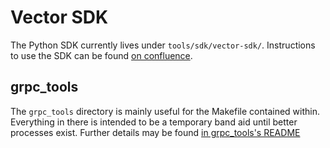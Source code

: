# Vector SDK

The Python SDK currently lives under `tools/sdk/vector-sdk/`. Instructions to
use the SDK can be found [on confluence](https://ankiinc.atlassian.net/wiki/spaces/VD/pages/441319496/Python+Vector+SDK+-+Getting+Started).

## grpc_tools
The `grpc_tools` directory is mainly useful for the Makefile contained within.
Everything in there is intended to be a temporary band aid until better processes
exist. Further details may be found [in grpc_tools's README](grpc_tools/README.md)